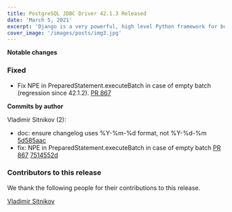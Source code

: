 ```yaml
---
title: PostgreSQL JDBC Driver 42.1.3 Released
date: 'March 5, 2021'
excerpt: 'Django is a very powerful, high level Python framework for building web applications'
cover_image: '/images/posts/img3.jpg'
---
```


**Notable changes**

### Fixed

- Fix NPE in PreparedStatement.executeBatch in case of empty batch (regression since 42.1.2). [PR 867](https://github.com/pgjdbc/pgjdbc/pull/867)

<!--more-->

**Commits by author**

Vladimir Sitnikov (2):

- doc: ensure changelog uses %Y-%m-%d format, not %Y-%d-%m [5d585aac](https://github.com/pgjdbc/pgjdbc/commit/5d585aac7e4f916d4b54dccd11c778143a1f7725)
- fix: NPE in PreparedStatement.executeBatch in case of empty batch [PR 867](https://github.com/pgjdbc/pgjdbc/pull/867) [7514552d](https://github.com/pgjdbc/pgjdbc/commit/7514552d2d105cb8e637e70c8e14ab7e36000ed4)

<a name="contributors_{{ page.version }}"></a>

### Contributors to this release

We thank the following people for their contributions to this release.

[Vladimir Sitnikov](https://github.com/vlsi)
